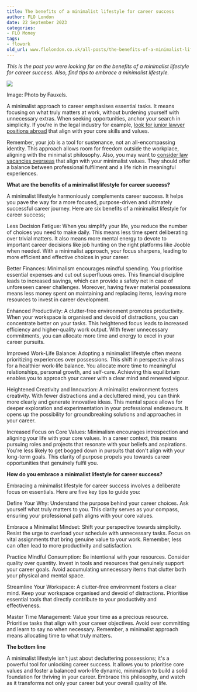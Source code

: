 ```yaml
---
title: The benefits of a minimalist lifestyle for career success
author: FLO London
date: 22 September 2023
categories:
- FLO Money
tags:
- flowork
old_url: www.flolondon.co.uk/all-posts/the-benefits-of-a-minimalist-lifestyle-for-career-success.html
---
```


*This is the post you were looking for on the benefits of a minimalist lifestyle for career success. Also, find tips to embrace a minimalist lifestyle.*

![](https://images.squarespace-cdn.com/content/v1/5c9534c4af4683461d462c6b/31072575-af1c-480a-aeda-2d13def154ae/work.jpg)

Image: Photo by Fauxels.

A minimalist approach to career emphasises essential tasks. It means focusing on what truly matters at work, without burdening yourself with unnecessary extras. When seeking opportunities, anchor your search in simplicity. If you're in the legal industry for example, [look for junior lawyer positions abroad](https://uk.jooble.org/jobs-law-graduate/Abroad) that align with your core skills and values.

Remember, your job is a tool for sustenance, not an all-encompassing identity. This approach allows room for freedom outside the workplace, aligning with the minimalist philosophy. Also, you may want to [consider law vacancies overseas](https://uk.jooble.org/jobs-lawyer/Abroad) that align with your minimalist values. They should offer a balance between professional fulfilment and a life rich in meaningful experiences.

**What are the benefits of a minimalist lifestyle for career success?**

A minimalist lifestyle harmoniously complements career success. It helps you pave the way for a more focused, purpose-driven and ultimately successful career journey. Here are six benefits of a minimalist lifestyle for career success;

Less Decision Fatigue: When you simplify your life, you reduce the number of choices you need to make daily. This means less time spent deliberating over trivial matters. It also means more mental energy to devote to important career decisions like job hunting on the right platforms like Jooble when needed. With a minimalist approach, your focus sharpens, leading to more efficient and effective choices in your career.

Better Finances: Minimalism encourages mindful spending. You prioritise essential expenses and cut out superfluous ones. This financial discipline leads to increased savings, which can provide a safety net in case of unforeseen career challenges. Moreover, having fewer material possessions means less money spent on maintaining and replacing items, leaving more resources to invest in career development.

Enhanced Productivity: A clutter-free environment promotes productivity. When your workspace is organised and devoid of distractions, you can concentrate better on your tasks. This heightened focus leads to increased efficiency and higher-quality work output. With fewer unnecessary commitments, you can allocate more time and energy to excel in your career pursuits.

Improved Work-Life Balance: Adopting a minimalist lifestyle often means prioritizing experiences over possessions. This shift in perspective allows for a healthier work-life balance. You allocate more time to meaningful relationships, personal growth, and self-care. Achieving this equilibrium enables you to approach your career with a clear mind and renewed vigour.

Heightened Creativity and Innovation: A minimalist environment fosters creativity. With fewer distractions and a decluttered mind, you can think more clearly and generate innovative ideas. This mental space allows for deeper exploration and experimentation in your professional endeavours. It opens up the possibility for groundbreaking solutions and approaches in your career.

Increased Focus on Core Values: Minimalism encourages introspection and aligning your life with your core values. In a career context, this means pursuing roles and projects that resonate with your beliefs and aspirations. You're less likely to get bogged down in pursuits that don't align with your long-term goals. This clarity of purpose propels you towards career opportunities that genuinely fulfil you.

**How do you embrace a minimalist lifestyle for career success?**

Embracing a minimalist lifestyle for career success involves a deliberate focus on essentials. Here are five key tips to guide you:

Define Your Why: Understand the purpose behind your career choices. Ask yourself what truly matters to you. This clarity serves as your compass, ensuring your professional path aligns with your core values.

Embrace a Minimalist Mindset: Shift your perspective towards simplicity. Resist the urge to overload your schedule with unnecessary tasks. Focus on vital assignments that bring genuine value to your work. Remember, less can often lead to more productivity and satisfaction.

Practice Mindful Consumption: Be intentional with your resources. Consider quality over quantity. Invest in tools and resources that genuinely support your career goals. Avoid accumulating unnecessary items that clutter both your physical and mental space.

Streamline Your Workspace: A clutter-free environment fosters a clear mind. Keep your workspace organised and devoid of distractions. Prioritise essential tools that directly contribute to your productivity and effectiveness.

Master Time Management: Value your time as a precious resource. Prioritise tasks that align with your career objectives. Avoid over committing and learn to say no when necessary. Remember, a minimalist approach means allocating time to what truly matters.

**The bottom line**

A minimalist lifestyle isn't just about decluttering possessions; it's a powerful tool for unlocking career success. It allows you to prioritise core values and foster a balanced work-life dynamic, minimalism to build a solid foundation for thriving in your career. Embrace this philosophy, and watch as it transforms not only your career but your overall quality of life.